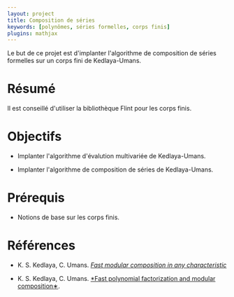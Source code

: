 ```yaml
---
layout: project
title: Composition de séries
keywords: [polynômes, séries formelles, corps finis]
plugins: mathjax
---
```


Le but de ce projet est d'implanter l'algorithme de composition de
séries formelles sur un corps fini de Kedlaya-Umans.

# Résumé

Il est conseillé d'utiliser la bibliothèque Flint pour les corps
finis.

# Objectifs

- Implanter l'algorithme d'évalution multivariée de Kedlaya-Umans.

- Implanter l'algorithme de composition de séries de Kedlaya-Umans.

# Prérequis

- Notions de base sur les corps finis.

# Références

- K. S. Kedlaya, C. Umans.
  [*Fast modular composition in any characteristic*](http://citeseerx.ist.psu.edu/viewdoc/download?doi=10.1.1.147.204&rep=rep1&type=pdf)

- K. S. Kedlaya, C. Umans.
  [*Fast polynomial factorization and modular composition∗](http://authors.library.caltech.edu/28972/1/Kedlaya2011p16787Siam_J_Comput.pdf).
